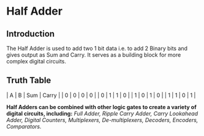 # Half Adder

## Introduction
The Half Adder is used to add two 1 bit data i.e. to add 2 Binary bits and gives output as Sum and Carry.
It serves as a building block for more complex digital circuits.

## Truth Table

| A | B | Sum | Carry |
| 0 | 0 |  0  |   0   |
| 0 | 1 |  1  |   0   |
| 1 | 0 |  1  |   0   |
| 1 | 1 |  0  |   1   |


**Half Adders can be combined with other logic gates to create a variety of digital circuits, including:**
*Full Adder,
Ripple Carry Adder,
Carry Lookahead Adder,
Digital Counters,
Multiplexers,
De-multiplexers,
Decoders,
Encoders,
Comparators.*
